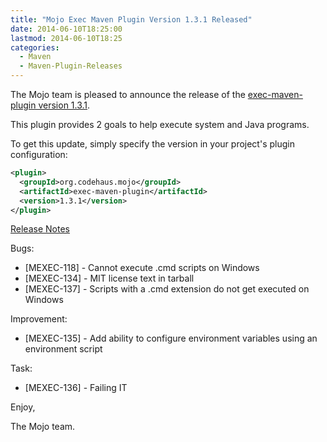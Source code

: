 ```yaml
---
title: "Mojo Exec Maven Plugin Version 1.3.1 Released"
date: 2014-06-10T18:25:00
lastmod: 2014-06-10T18:25
categories:
  - Maven
  - Maven-Plugin-Releases
---
```

The Mojo team is pleased to announce the release of the 
[exec-maven-plugin version 1.3.1](http://mojo.codehaus.org/exec-maven-plugin/).


This plugin provides 2 goals to help execute system and Java programs.

To get this update, simply specify the version in your project's plugin
configuration:

```xml
<plugin>
  <groupId>org.codehaus.mojo</groupId>
  <artifactId>exec-maven-plugin</artifactId>
  <version>1.3.1</version>
</plugin>
```
<!-- more -->

[Release Notes](http://jira.codehaus.org/secure/ReleaseNote.jspa?projectId=11240&version=20347)

Bugs:

 * [MEXEC-118] - Cannot execute .cmd scripts on Windows
 * [MEXEC-134] - MIT license text in tarball
 * [MEXEC-137] - Scripts with a .cmd extension do not get executed on Windows

Improvement:

 * [MEXEC-135] - Add ability to configure environment variables using an environment script

Task:

 * [MEXEC-136] - Failing IT




Enjoy,

The Mojo team.
